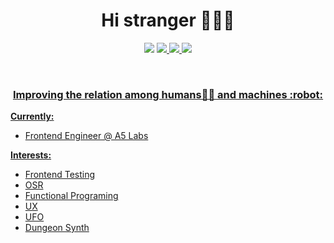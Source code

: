 <h1 align="center">Hi stranger 🙋🏻‍♂️</h1>

<p align="center">
  <a href="https://www.linkedin.com/in/yuritoledo/"><img src="https://img.shields.io/badge/-yuritoledo-blue?style=flat&logo=Linkedin&logoColor=white"></a>
  <a href="https://medium.com/@yuriwtoledo/"><img src="https://img.shields.io/badge/-@yuriwtoledo-03a57a?style=flat&labelColor=03a57a&logo=Medium"</a>
  <a href="mailto:yuriwtoledo@gmail.com"><img src="https://img.shields.io/badge/-yuriwtoledo@gmail.com-c14438?style=flat&logo=Gmail&logoColor=white"</a>
  <a href="https://t.me/yuritoledo"><img src="https://img.shields.io/badge/-@yuritoledo-1ca0f1?style=flat&labelColor=1ca0f1&logo=telegram&logoColor=white&link=https://t.me/yuritoledo"</a>
</p>
<br />
    
<h3 align="center">Improving the relation among humans👨‍🚀 and machines :robot:</h3>

**Currently:**
- Frontend Engineer @ A5 Labs

**Interests:**
- Frontend Testing
- OSR
- Functional Programing
- UX
- UFO 
- Dungeon Synth
